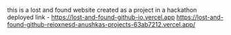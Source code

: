 this is a lost and found website created as a project in a hackathon
deployed link - https://lost-and-found-github-io.vercel.app
https://lost-and-found-github-reioxnesd-anushkas-projects-63ab7212.vercel.app/
